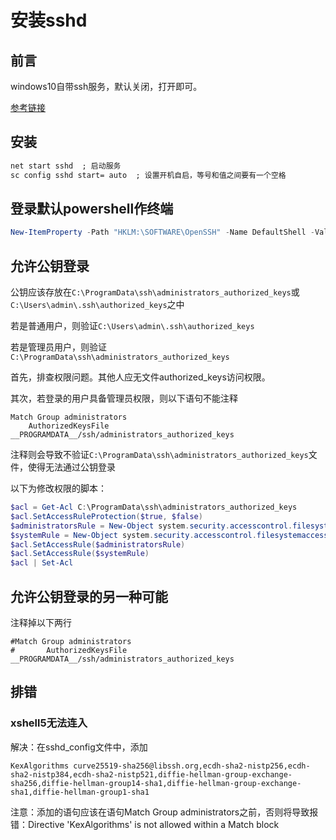 # 安装sshd

## 前言

windows10自带ssh服务，默认关闭，打开即可。

[参考链接](https://github.com/PowerShell/Win32-OpenSSH/wiki/Install-Win32-OpenSSH#install-win32-openssh-test-release)

## 安装

``` bat
net start sshd  ; 启动服务
sc config sshd start= auto  ; 设置开机自启，等号和值之间要有一个空格
```

## 登录默认powershell作终端

``` powershell
New-ItemProperty -Path "HKLM:\SOFTWARE\OpenSSH" -Name DefaultShell -Value "C:\Windows\System32\WindowsPowerShell\v1.0\powershell.exe" -PropertyType String -Force
```

## 允许公钥登录

公钥应该存放在`C:\ProgramData\ssh\administrators_authorized_keys`或`C:\Users\admin\.ssh\authorized_keys`之中

若是普通用户，则验证`C:\Users\admin\.ssh\authorized_keys`

若是管理员用户，则验证`C:\ProgramData\ssh\administrators_authorized_keys`

首先，排查权限问题。其他人应无文件authorized_keys访问权限。

其次，若登录的用户具备管理员权限，则以下语句不能注释

``` config
Match Group administrators
    AuthorizedKeysFile __PROGRAMDATA__/ssh/administrators_authorized_keys
```

注释则会导致不验证`C:\ProgramData\ssh\administrators_authorized_keys`文件，使得无法通过公钥登录

以下为修改权限的脚本：

``` powershell
$acl = Get-Acl C:\ProgramData\ssh\administrators_authorized_keys
$acl.SetAccessRuleProtection($true, $false)
$administratorsRule = New-Object system.security.accesscontrol.filesystemaccessrule("Administrators","FullControl","Allow")
$systemRule = New-Object system.security.accesscontrol.filesystemaccessrule("SYSTEM","FullControl","Allow")
$acl.SetAccessRule($administratorsRule)
$acl.SetAccessRule($systemRule)
$acl | Set-Acl
```

## 允许公钥登录的另一种可能

注释掉以下两行

```
#Match Group administrators
#       AuthorizedKeysFile __PROGRAMDATA__/ssh/administrators_authorized_keys
```

## 排错

### xshell5无法连入

解决：在sshd_config文件中，添加

``` config
KexAlgorithms curve25519-sha256@libssh.org,ecdh-sha2-nistp256,ecdh-sha2-nistp384,ecdh-sha2-nistp521,diffie-hellman-group-exchange-sha256,diffie-hellman-group14-sha1,diffie-hellman-group-exchange-sha1,diffie-hellman-group1-sha1
```

注意：添加的语句应该在语句Match Group administrators之前，否则将导致报错：Directive 'KexAlgorithms' is not allowed within a Match block